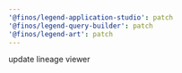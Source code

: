 ```yaml
---
'@finos/legend-application-studio': patch
'@finos/legend-query-builder': patch
'@finos/legend-art': patch
---
```


update lineage viewer
